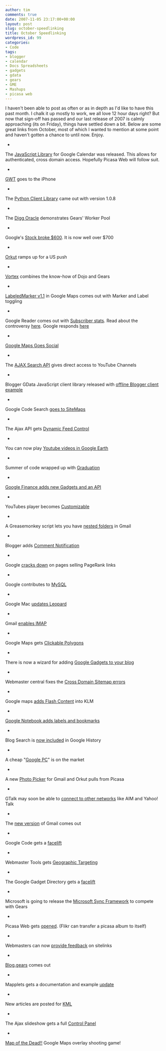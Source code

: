 ```yaml
---
author: tim
comments: true
date: 2007-11-05 23:17:00+00:00
layout: post
slug: october-speedlinking
title: October Speedlinking
wordpress_id: 99
categories:
- Code
tags:
- blogger
- calendar
- Docs Spreadsheets
- gadgets
- gdata
- gears
- GME
- Mashups
- picasa web
---
```


I haven't been able to post as often or as in depth as I'd like to have this past month.  I chalk it up mostly to work, we all love 12 hour days right?  But now that sign-off has passed and our last release of 2007 is calmly approaching (its on Friday), things have settled down a bit.  Below are some great links from October, most of which I wanted to mention at some point and haven't gotten a chance to until now.  Enjoy.

  
  
  





  * 
The [JavaScript Library](http://googlemashupeditor.blogspot.com/2007/09/authenticated-calendar-support-via-new.html) for Google Calendar was released.  This allows for authenticated, cross domain access. Hopefully Picasa Web will follow suit.
  
  

  * 
[GWT](http://googlewebtoolkit.blogspot.com/2007/09/gwt-application-development-for-iphone.html) goes to the iPhone
  
  

  * 
The [Python Client Library](http://googledataapis.blogspot.com/2007/09/python-client-library-same-great-taste.html) came out with version 1.0.8
  
  

  * 
The [Digg Oracle](http://gearsblog.blogspot.com/2007/09/digg-oracle-using-workerpool-as-well-as.html) demonstrates Gears' Worker Pool
  
  

  * 
Google's [Stock broke $600](http://googlified.com/2007google-stock-passes-600-mark/#comment-17313).  It is now well over $700
  
  

  * 
[Orkut](http://mashable.com/2007/10/08/orkut/) ramps up for a US push
  
  

  * 
[Vortex](http://gearsblog.blogspot.com/2007/10/vortex-simple-new-offline-and-sync.html) combines the know-how of Dojo and Gears
  
  

  * 
[LabeledMarker v1.1](http://googlemapsapi.blogspot.com/2007/10/labeledmarker-v11-now-supporting-marker.html) in Google Maps comes out with Marker and Label toggling
  
  

  * 
Google Reader comes out with [Subscriber stats](http://googlesystem.blogspot.com/2007/10/find-number-of-google-subscribers-for.html).  Read about the controversy [here](http://blog.gpowered.net/2007/10/google-reader-stats-out-of-wack.html).  Google responds [here](http://googlereader.blogspot.com/2007/10/subscriber-stats-summed-up.html)
  
  

  * 
[Google Maps Goes Social](http://googlesystem.blogspot.com/2007/10/google-maps-becomes-social.html)
  
  

  * 
The [AJAX Search API](http://googleajaxsearchapi.blogspot.com/2007/10/direct-access-to-youtube-channels.html) gives direct access to YouTube Channels
  
  

  * 
Blogger GData JavaScript client library released with [offline Blogger client example](http://google-code-updates.blogspot.com/2007/10/blogger-gdata-javascript-client-library.html)
  
  

  * 
Google Code Search [goes to SiteMaps](http://google-code-updates.blogspot.com/2007/10/tell-us-about-code-on-your-site-with.html)
  
  

  * 
The Ajax API gets [Dynamic Feed Control](http://googleajaxsearchapi.blogspot.com/2007/10/ajax-feed-api-addition-dynamic-feed.html)
  
  

  * 
You can now play [Youtube videos in Google Earth](http://google-latlong.blogspot.com/2007/10/now-playing-youtube-videos-in-google.html)
  
  

  * 
Summer of code wrapped up with [Graduation](http://google-code-updates.blogspot.com/2007/10/wrapping-up-our-third-summer-of-code.html)
  
  

  * 
[Google Finance adds new Gadgets and an API](http://mashable.com/2007/10/24/google-finance-gadgets/)
  
  

  * 
YouTubes player becomes [Customizable](http://googlesystem.blogspot.com/2007/10/customize-youtubes-player.html)
  
  

  * 
A Greasemonkey script lets you have [nested folders](http://googlesystem.blogspot.com/2007/10/nested-folders-in-gmail.html) in Gmail
  
  

  * 
Blogger adds [Comment Notification](http://buzz.blogger.com/2007/10/subscribe-to-comments-by-email.html)
  
  

  * 
Google [ cracks down](http://www.entrepreneurs-journey.com/864/possible-explanations-for-the-pagerank-penalty-sweep/) on pages selling PageRank links
  
  

  * 
Google contributes to [MySQL](http://mashable.com/2007/10/25/mysql-google/)
  
  

  * 
Google Mac [updates Leopard](http://googlemac.blogspot.com/2007/10/google-desktop-update-for-leopard.html)
  
  

  * 
Gmail [enables IMAP](http://gmailblog.blogspot.com/2007/10/sync-your-inbox-across-devices-with.html)
  
  

  * 
Google Maps gets [Clickable Polygons](http://googlemapsapi.blogspot.com/2007/10/clickable-polys-old-school-image-maps.html)
  
  

  * 
There is now a wizard for adding [Google Gadgets to your blog](http://bloggerindraft.blogspot.com/2007/10/new-feature-gadgets-for-your-blog.html)
  
  

  * 
Webmaster central fixes the [Cross Domain Sitemap errors](http://googlewebmastercentral.blogspot.com/2007/10/dealing-with-sitemap-cross-submissions.html)
  
  

  * 
Google maps [adds Flash Content](http://feeds.feedburner.com/~r/OfficialGoogleMapsApiBlog/~3/174019883/make-your-kml-flash-y.html) into KLM
  
  

  * 
[Google Notebook adds labels and bookmarks](http://googlesystem.blogspot.com/2007/11/google-notebook-adds-labels-and.html)
  
  

  * 
Blog Search is [now included](http://googlesystem.blogspot.com/2007/11/blog-search-included-in-google-history.html) in Google History
  
  

  * 
A cheap "[Google PC](http://googlesystem.blogspot.com/2007/11/tentative-google-pc.html)" is on the market
  
  

  * 
A new [Photo Picker](http://googlesystem.blogspot.com/2007/10/google-photo-picker.html) for Gmail and Orkut pulls from Picasa
  
  

  * 
GTalk may soon be able to [connect to other networks](http://googlesystem.blogspot.com/2007/10/google-to-connect-to-other-im-networks.html) like AIM and Yahoo! Talk
  
  

  * 
The [new version](http://googlesystem.blogspot.com/2007/10/gmails-new-version-is-now-available.html) of Gmail comes out
  
  

  * 
Google Code gets a [facelift](http://googlified.com/2007new-google-code/)
  
  

  * 
Webmaster Tools gets [Geographic Targeting](http://googlified.com/2007set-geographic-target-in-webmaster-tools/)
  
  

  * 
The Google Gadget Directory gets a [facelift](http://blogoscoped.com/archive/2007-11-01-n78.html)
  
  

  * 
Microsoft is going to release the [Microsoft Sync Framework](http://mashable.com/2007/11/04/microsoft-sync-framework/) to compete with Gears
  
  

  * 
Picasa Web gets [opened](http://googlephotos.blogspot.com/2007/11/better-connections-with-picasa-web.html). (Flikr can transfer a picasa album to itself)
  
  

  * 
Webmasters can now [provide feedback](http://googlewebmastercentral.blogspot.com/2007/10/webmasters-can-now-provide-feedback-on.html) on sitelinks
  
  

  * 
[Blog.gears](http://gearsblog.blogspot.com/2007/10/bloggears-offline-blogger-client.html) comes out
  
  

  * 
Mapplets gets a documentation and example [update](http://googlemapsapi.blogspot.com/2007/10/updated-documentation-examples-for.html)
  
  

  * 
New articles are posted for [KML](http://googlemapsapi.blogspot.com/2007/10/kml-articles-abound-its-about-time.html)
  
  

  * 
The Ajax slideshow gets a full [Control Panel](http://googleajaxsearchapi.blogspot.com/2007/10/slide-show-update-full-control-panel.html)
  
  

  * 
[Map of the Dead!!](http://googlemapsapi.blogspot.com/2007/10/map-of-dead-screen-overlayed-shoot-em_31.html) Google Maps overlay shooting game!



